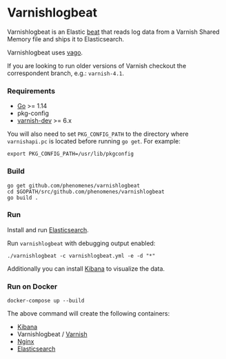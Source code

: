 # Varnishlogbeat

Varnishlogbeat is an Elastic [beat](https://www.elastic.co/products/beats)
that reads log data from a Varnish Shared Memory file and ships it
to Elasticsearch.

Varnishlogbeat uses [vago](https://github.com/phenomenes/vago).

If you are looking to run older versions of Varnish checkout the
correspondent branch, e.g.: `varnish-4.1`.

### Requirements

* [Go](https://golang.org/dl/) >= 1.14
* pkg-config
* [varnish-dev](http://www.varnish-cache.org/releases/) >= 6.x

You will also need to set `PKG_CONFIG_PATH` to the directory where
`varnishapi.pc` is located before running `go get`. For example:

```
export PKG_CONFIG_PATH=/usr/lib/pkgconfig
```

### Build

```
go get github.com/phenomenes/varnishlogbeat
cd $GOPATH/src/github.com/phenomenes/varnishlogbeat
go build .
```

### Run

Install and run [Elasticsearch](https://github.com/elastic/elasticsearch).

Run `varnishlogbeat` with debugging output enabled:

```
./varnishlogbeat -c varnishlogbeat.yml -e -d "*"
```

Additionally you can install [Kibana](https://github.com/elastic/kibana) to
visualize the data.

### Run on Docker

```
docker-compose up --build
```

The above command will create the following containers:

- [Kibana](http://127.0.0.1:5601/status#?_g=())
- Varnishlogbeat / [Varnish](http://127.0.0.1:8080/status)
- [Nginx](http://127.0.0.1/)
- [Elasticsearch](http://127.0.0.1:9200/)
